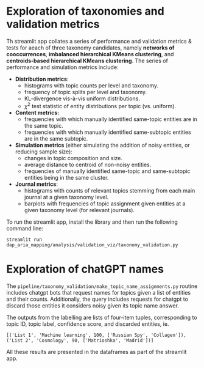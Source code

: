 # Exploration of taxonomies and validation metrics

Th streamlit app collates a series of performance and validation metrics & tests for aeach of three taxonomy candidates, namely **networks of cooccurrences**, **imbalanced hierarchical KMeans clustering**, and **centroids-based hierarchical KMeans clustering**. The series of performance and simulation metrics include:

- **Distribution metrics**:
  - histograms with topic counts per level and taxonomy.
  - frequency of topic splits per level and taxonomy.
  - KL-divergence vis-à-vis uniform distributions.
  - $\chi^{2}$ test statistic of entity distributions per topic (vs. uniform).
- **Content metrics:**
  - frequencies with which manually identified same-topic entities are in the same topic.
  - frequencies with which manually identified same-subtopic entities are in the same subtopic.
- **Simulation metrics** (either simulating the addition of noisy entities, or reducing sample size):
  - changes in topic composition and size.
  - average distance to centroid of non-noisy entities.
  - frequencies of manually identified same-topic and same-subtopic entities being in the same cluster.
- **Journal metrics**:
  - histograms with counts of relevant topics stemming from each main journal at a given taxonomy level.
  - barplots with frequencies of topic assignment given entities at a given taxonomy level (for relevant journals).

To run the streamlit app, install the library and then run the following command line:

`streamlit run dap_aria_mapping/analysis/validation_viz/taxonomy_validation.py`

# Exploration of chatGPT names

The `pipeline/taxonomy_validation/make_topic_name_assignments.py` routine includes chatgpt bots that request names for topics given a list of entities and their counts. Additionally, the query includes requests for chatgpt to discard those entities it considers noisy given its topic name answer.

The outputs from the labelling are lists of four-item tuples, corresponding to topic ID, topic label, confidence score, and discarded entities, ie.

`[('List 1', 'Machine learning', 100, ['Russian Spy', 'Collagen']), ('List 2', 'Cosmology', 90, ['Matrioshka', 'Madrid'])]`

All these results are presented in the dataframes as part of the streamlit app.
